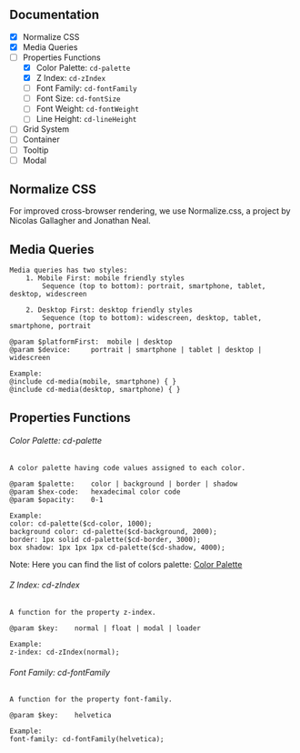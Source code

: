 ## Documentation

- [X] Normalize CSS
- [X] Media Queries
- [ ] Properties Functions
	- [X] Color Palette: `cd-palette`
	- [X] Z Index: `cd-zIndex`
	- [ ] Font Family: `cd-fontFamily`
	- [ ] Font Size: `cd-fontSize`
	- [ ] Font Weight: `cd-fontWeight`
	- [ ] Line Height: `cd-lineHeight`
- [ ] Grid System
- [ ] Container
- [ ] Tooltip
- [ ] Modal

## Normalize CSS
For improved cross-browser rendering, we use Normalize.css, a project by Nicolas Gallagher and Jonathan Neal.

## Media Queries
```
Media queries has two styles:
	1. Mobile First: mobile friendly styles
		Sequence (top to bottom): portrait, smartphone, tablet, desktop, widescreen 
	
	2. Desktop First: desktop friendly styles
		Sequence (top to bottom): widescreen, desktop, tablet, smartphone, portrait

@param $platformFirst:	mobile | desktop
@param $device:		portrait | smartphone | tablet | desktop | widescreen

Example:
@include cd-media(mobile, smartphone) { }
@include cd-media(desktop, smartphone) { }
```

## Properties Functions

###### Color Palette: cd-palette
```
A color palette having code values assigned to each color.

@param $palette:	color | background | border | shadow
@param $hex-code:	hexadecimal color code
@param $opacity:	0-1

Example:
color: cd-palette($cd-color, 1000);
background color: cd-palette($cd-background, 2000);
border: 1px solid cd-palette($cd-border, 3000);
box shadow: 1px 1px 1px cd-palette($cd-shadow, 4000);
```
Note: Here you can find the list of colors palette: [Color Palette](color-palette.md)

###### Z Index: cd-zIndex
```
A function for the property z-index.

@param $key:	normal | float | modal | loader

Example:
z-index: cd-zIndex(normal);
```

###### Font Family: cd-fontFamily
```
A function for the property font-family.

@param $key:	helvetica

Example:
font-family: cd-fontFamily(helvetica);
```
